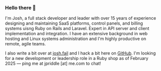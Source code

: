 ### Hello there 👋

I'm Josh, a full stack developer and leader with over 15 years of experience designing and maintaining SaaS platforms, control panels, and billing systems uisng Ruby on Rails and Laravel. Expert in API server and client implementation and integration. I have an extensive background in web hosting and Linux systems administration and I'm highly productive on remote, agile teams.

I also write a bit over at [josh.fail][1] and I hack a bit here on [GitHub][2]. I'm looking for a new development or leadership role in a Ruby shop as of February 2025 — ping me at jpriddle \[at\] me.com to chat!

[1]: https://josh.fail/
[2]: https://github.com/itspriddle

<!--
**itspriddle/itspriddle** is a ✨ _special_ ✨ repository because its `README.md` (this file) appears on your GitHub profile.

Here are some ideas to get you started:

- 🔭 I’m currently working on ...
- 🌱 I’m currently learning ...
- 👯 I’m looking to collaborate on ...
- 🤔 I’m looking for help with ...
- 💬 Ask me about ...
- 📫 How to reach me: ...
- 😄 Pronouns: ...
- ⚡ Fun fact: ...
-->
